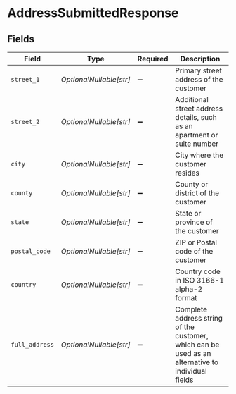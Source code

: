 # AddressSubmittedResponse


## Fields

| Field                                                                                             | Type                                                                                              | Required                                                                                          | Description                                                                                       |
| ------------------------------------------------------------------------------------------------- | ------------------------------------------------------------------------------------------------- | ------------------------------------------------------------------------------------------------- | ------------------------------------------------------------------------------------------------- |
| `street_1`                                                                                        | *OptionalNullable[str]*                                                                           | :heavy_minus_sign:                                                                                | Primary street address of the customer                                                            |
| `street_2`                                                                                        | *OptionalNullable[str]*                                                                           | :heavy_minus_sign:                                                                                | Additional street address details, such as an apartment or suite number                           |
| `city`                                                                                            | *OptionalNullable[str]*                                                                           | :heavy_minus_sign:                                                                                | City where the customer resides                                                                   |
| `county`                                                                                          | *OptionalNullable[str]*                                                                           | :heavy_minus_sign:                                                                                | County or district of the customer                                                                |
| `state`                                                                                           | *OptionalNullable[str]*                                                                           | :heavy_minus_sign:                                                                                | State or province of the customer                                                                 |
| `postal_code`                                                                                     | *OptionalNullable[str]*                                                                           | :heavy_minus_sign:                                                                                | ZIP or Postal code of the customer                                                                |
| `country`                                                                                         | *OptionalNullable[str]*                                                                           | :heavy_minus_sign:                                                                                | Country code in ISO 3166-1 alpha-2 format                                                         |
| `full_address`                                                                                    | *OptionalNullable[str]*                                                                           | :heavy_minus_sign:                                                                                | Complete address string of the customer, which can be used as an alternative to individual fields |
